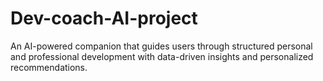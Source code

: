 # Dev-coach-AI-project
An AI-powered companion that guides users through structured personal and professional development with data-driven insights and personalized recommendations.
